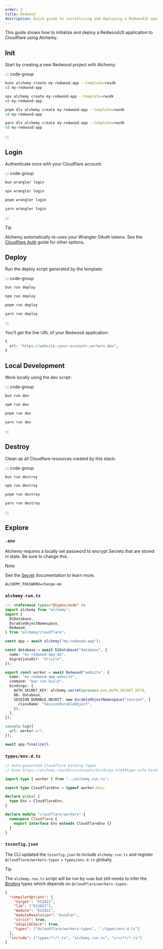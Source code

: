 ```yaml
---
order: 3
title: Redwood
description: Quick guide to initializing and deploying a RedwoodJS application with D1 database to Cloudflare Workers using Alchemy.
---
```


This guide shows how to initialize and deploy a RedwoodJS application to Cloudflare using Alchemy.

## Init

Start by creating a new Redwood project with Alchemy:

::: code-group

```sh [bun]
bunx alchemy create my-redwood-app --template=rwsdk
cd my-redwood-app
```

```sh [npm]
npx alchemy create my-redwood-app --template=rwsdk
cd my-redwood-app
```

```sh [pnpm]
pnpm dlx alchemy create my-redwood-app --template=rwsdk
cd my-redwood-app
```

```sh [yarn]
yarn dlx alchemy create my-redwood-app --template=rwsdk
cd my-redwood-app
```

:::

## Login

Authenticate once with your Cloudflare account:

::: code-group

```sh [bun]
bun wrangler login
```

```sh [npm]
npx wrangler login
```

```sh [pnpm]
pnpm wrangler login
```

```sh [yarn]
yarn wrangler login
```

:::

> [!TIP]
> Alchemy automatically re-uses your Wrangler OAuth tokens. See the [Cloudflare Auth](../guides/cloudflare-auth.md) guide for other options.

## Deploy

Run the deploy script generated by the template:

::: code-group

```sh [bun]
bun run deploy
```

```sh [npm]
npm run deploy
```

```sh [pnpm]
pnpm run deploy
```

```sh [yarn]
yarn run deploy
```

:::

You'll get the live URL of your Redwood application:

```sh
{
  url: "https://website.<your-account>.workers.dev",
}
```

## Local Development

Work locally using the dev script:

::: code-group

```sh [bun]
bun run dev
```

```sh [npm]
npm run dev
```

```sh [pnpm]
pnpm run dev
```

```sh [yarn]
yarn run dev
```

:::

## Destroy

Clean up all Cloudflare resources created by this stack:

::: code-group

```sh [bun]
bun run destroy
```

```sh [npm]
npm run destroy
```

```sh [pnpm]
pnpm run destroy
```

```sh [yarn]
yarn run destroy
```

:::

## Explore

### `.env`

Alchemy requires a locally set password to encrypt Secrets that are stored in state. Be sure to change this.

> [!NOTE]
> See the [Secret](../concepts/secret.md) documentation to learn more.

```
ALCHEMY_PASSWORD=change-me
```

### `alchemy.run.ts`

```typescript
/// <reference types="@types/node" />
import alchemy from "alchemy";
import {
  D1Database,
  DurableObjectNamespace,
  Redwood,
} from "alchemy/cloudflare";

const app = await alchemy("my-redwood-app");

const database = await D1Database("database", {
  name: "my-redwood-app-db",
  migrationsDir: "drizzle",
});

export const worker = await Redwood("website", {
  name: "my-redwood-app-website",
  command: "bun run build",
  bindings: {
    AUTH_SECRET_KEY: alchemy.secret(process.env.AUTH_SECRET_KEY),
    DB: database,
    SESSION_DURABLE_OBJECT: new DurableObjectNamespace("session", {
      className: "SessionDurableObject",
    }),
  },
});

console.log({
  url: worker.url,
});

await app.finalize();
```

### `types/env.d.ts`

```typescript
// Auto-generated Cloudflare binding types.
// @see https://alchemy.run/docs/concepts/bindings.html#type-safe-bindings

import type { worker } from "../alchemy.run.ts";

export type CloudflareEnv = typeof worker.Env;

declare global {
  type Env = CloudflareEnv;
}

declare module "cloudflare:workers" {
  namespace Cloudflare {
    export interface Env extends CloudflareEnv {}
  }
}
```

### `tsconfig.json`

The CLI updated the `tsconfig.json` to include `alchemy.run.ts` and register `@cloudflare/workers-types` + `types/env.d.ts` globally

> [!TIP]
> The `alchemy.run.ts` script will be run by `node` but still needs to infer the [Binding](../concepts/bindings.md) types which depends on `@cloudflare/workers-types`:

```json
{
  "compilerOptions": {
    "target": "ES2022",
    "lib": ["ES2022"],
    "module": "ES2022",
    "moduleResolution": "bundler",
    "strict": true,
    "skipLibCheck": true,
    "types": ["@cloudflare/workers-types", "./types/env.d.ts"]
  },
  "include": ["types/**/*.ts", "alchemy.run.ts", "src/**/*.ts"]
}
```
